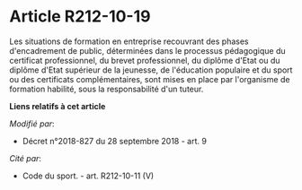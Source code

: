 # Article R212-10-19

Les situations de formation en entreprise recouvrant des phases d'encadrement de public, déterminées dans le processus
pédagogique du certificat professionnel, du brevet professionnel, du diplôme d'Etat ou du diplôme d'Etat supérieur de la
jeunesse, de l'éducation populaire et du sport ou des certificats complémentaires, sont mises en place par l'organisme de
formation habilité, sous la responsabilité d'un tuteur.

**Liens relatifs à cet article**

_Modifié par_:

  - Décret n°2018-827 du 28 septembre 2018 - art. 9

_Cité par_:

  - Code du sport. - art. R212-10-11 (V)
